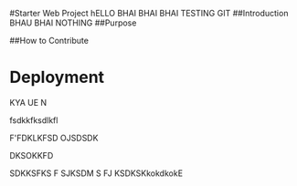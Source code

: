 #Starter Web Project
hELLO BHAI BHAI BHAI TESTING GIT 
##Introduction
BHAU BHAI NOTHING 
##Purpose

##How to Contribute

<h1> Deployment </h1>

KYA UE N

fsdkkfksdlkfl



F'FDKLKFSD
OJSDSDK

DKSOKKFD


SDKKSFKS 
F SJKSDM S
FJ KSDKSKkokdkokE
